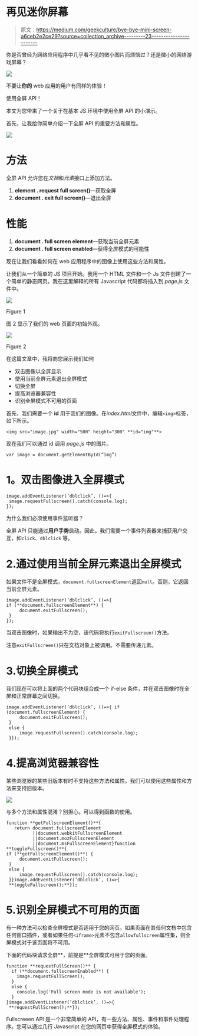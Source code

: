 # 再见迷你屏幕

> 原文：<https://medium.com/geekculture/bye-bye-mini-screen-a6ceb2e2ce29?source=collection_archive---------23----------------------->

你是否曾经为网络应用程序中几乎看不见的微小图片而烦恼过？还是微小的网络游戏屏幕？

![](img/e7ee9fd94b1789fb166a1b803e7c2f7d.png)

不要让**你的** web 应用的用户有同样的体验！

使用全屏 API！

本文为您带来了一个关于在基本 JS 环境中使用全屏 API 的小演示。

首先，让我给你简单介绍一下全屏 API 的重要方法和属性。

![](img/7b6b507bfd2eeb854d08f07bb01963d2.png)

# 方法

全屏 API 允许您在*文档*和*元素*接口上添加方法。

1.  **element . request full screen()**—获取全屏
2.  **document . exit full screen()**—退出全屏

# 性能

1.  **document . full screen element**—获取当前全屏元素
2.  **document . full screen enabled**—获得全屏模式的可能性

现在让我们看看如何在 web 应用程序中的图像上使用这些方法和属性。

让我们从一个简单的 JS 项目开始。我用一个 HTML 文件和一个 Js 文件创建了一个简单的静态网页。我在这里解释的所有 Javascript 代码都将插入到 *page.js* 文件中。

![](img/c71677581f58d0db24d5512a944e7f8f.png)

Figure 1

图 2 显示了我们的 web 页面的初始外观。

![](img/60f2d209b76a2d1ad0df2e70ddfc210c.png)

Figure 2

在这篇文章中，我将向您展示我们如何

*   双击图像以全屏显示
*   使用当前全屏元素退出全屏模式
*   切换全屏
*   提高浏览器兼容性
*   识别全屏模式不可用的页面

首先，我们需要一个 **id** 用于我们的图像。在*index.html*文件中，编辑`<img>`标签，如下所示。

```
<img src="image.jpg" width="500" height="300" **id="img"**>
```

现在我们可以通过 id 调用 *page.js* 中的图片。

```
var image = document.getElementById(“img”)
```

# **1。双击图像进入全屏模式**

```
image.addEventListener(‘dblclick’, ()=>{
 image.requestFullscreen().catch(console.log);
});
```

为什么我们必须使用事件监听器？

全屏 API 只能通过**用户手势**启动。因此，我们需要一个事件列表器来捕获用户交互，如`click`、`dblclick` 等。

# 2.通过使用当前全屏元素退出全屏模式

如果文件不是全屏模式，`document.fullscreenElement`返回`null`。否则，它返回当前全屏元素。

```
image.addEventListener(‘dblclick’, ()=>{
if (**document.fullscreenElement**) {
     document.exitFullscreen();
 }
});
```

当双击图像时，如果输出不为空，该代码将执行`exitFullscreen()`方法。

注意`exitFullscreen()`只在文档对象上被调用。不需要传递元素。

# 3.切换全屏模式

我们现在可以将上面的两个代码块组合成一个 if-else 条件，并在双击图像时在全屏和正常屏幕之间切换。

```
image.addEventListener(‘dblclick’, ()=>{ if (document.fullscreenElement) {
     document.exitFullscreen();
 }
 else {
     image.requestFullscreen().catch(console.log);
 }});
```

# 4.提高浏览器兼容性

某些浏览器的某些旧版本有时不支持这些方法和属性。我们可以使用这些属性和方法来支持旧版本。

![](img/f1cf2140c73fcebbce4b5dcea04e74f4.png)

与多个方法和属性混淆？别担心。可以得到函数的使用。

```
function **getFullscreenElement()**{
   return document.fullscreenElement
          ||document.webkitFullscreenElement
          ||document.mozFullscreenElement
          ||document.msFullscreenElement}function **toggleFullscreen()**{
if (**getFullscreenElement()**) {
     document.exitFullscreen();
 }
 else {
     image.requestFullscreen().catch(console.log);
 }}image.addEventListener(‘dblclick’, ()=>{
 **toggleFullscreen();**});
```

# 5.识别全屏模式不可用的页面

有一种方法可以检查全屏模式是否适用于您的网页。如果页面在其任何文档中包含任何窗口插件，或者如果任何`<iframe>`元素不包含`allowfullscreen`属性集，则全屏模式对于该页面将不可用。

下面的代码块请求全屏**，前提是**全屏模式可用于您的页面。

```
function **requestFullScreen()** {
  if (**document.fullscreenEnabled**) {
    image.requestFullScreen();
  } 
  else {
    console.log('Full screen mode is not available');
  }
}image.addEventListener(‘dblclick’, ()=>{
 **requestFullScreen();**});
```

Fullscreeen API 是一个非常简单的 API，有一些方法、属性、事件和事件处理程序。您可以通过几行 Javascript 在您的网页中获得全屏模式的体验。